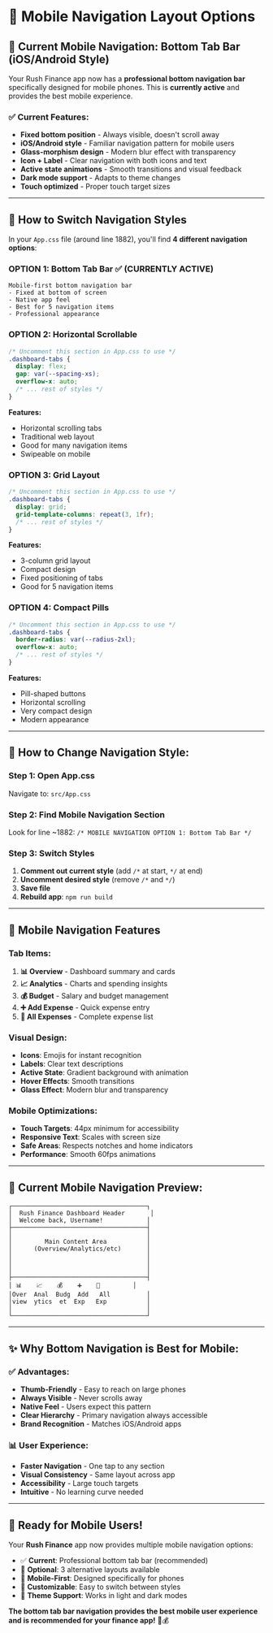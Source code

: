 # 📱 Mobile Navigation Layout Options

## 🎯 **Current Mobile Navigation: Bottom Tab Bar (iOS/Android Style)**

Your Rush Finance app now has a **professional bottom navigation bar** specifically designed for mobile phones. This is **currently active** and provides the best mobile experience.

### ✅ **Current Features:**
- **Fixed bottom position** - Always visible, doesn't scroll away
- **iOS/Android style** - Familiar navigation pattern for mobile users
- **Glass-morphism design** - Modern blur effect with transparency  
- **Icon + Label** - Clear navigation with both icons and text
- **Active state animations** - Smooth transitions and visual feedback
- **Dark mode support** - Adapts to theme changes
- **Touch optimized** - Proper touch target sizes

---

## 🔧 **How to Switch Navigation Styles**

In your `App.css` file (around line 1882), you'll find **4 different navigation options**:

### **OPTION 1: Bottom Tab Bar** ✅ **(CURRENTLY ACTIVE)**
```
Mobile-first bottom navigation bar
- Fixed at bottom of screen
- Native app feel
- Best for 5 navigation items
- Professional appearance
```

### **OPTION 2: Horizontal Scrollable**
```css
/* Uncomment this section in App.css to use */
.dashboard-tabs {
  display: flex;
  gap: var(--spacing-xs);
  overflow-x: auto;
  /* ... rest of styles */
}
```
**Features:**
- Horizontal scrolling tabs
- Traditional web layout
- Good for many navigation items
- Swipeable on mobile

### **OPTION 3: Grid Layout**
```css
/* Uncomment this section in App.css to use */
.dashboard-tabs {
  display: grid;
  grid-template-columns: repeat(3, 1fr);
  /* ... rest of styles */
}
```
**Features:**
- 3-column grid layout
- Compact design
- Fixed positioning of tabs
- Good for 5 navigation items

### **OPTION 4: Compact Pills**
```css
/* Uncomment this section in App.css to use */
.dashboard-tabs {
  border-radius: var(--radius-2xl);
  overflow-x: auto;
  /* ... rest of styles */
}
```
**Features:**
- Pill-shaped buttons
- Horizontal scrolling
- Very compact design
- Modern appearance

---

## 🔄 **How to Change Navigation Style:**

### **Step 1: Open App.css**
Navigate to: `src/App.css`

### **Step 2: Find Mobile Navigation Section**
Look for line ~1882: `/* MOBILE NAVIGATION OPTION 1: Bottom Tab Bar */`

### **Step 3: Switch Styles**
1. **Comment out current style** (add `/*` at start, `*/` at end)
2. **Uncomment desired style** (remove `/*` and `*/`)
3. **Save file**
4. **Rebuild app**: `npm run build`

---

## 📱 **Mobile Navigation Features**

### **Tab Items:**
1. **📊 Overview** - Dashboard summary and cards
2. **📈 Analytics** - Charts and spending insights  
3. **💰 Budget** - Salary and budget management
4. **➕ Add Expense** - Quick expense entry
5. **📝 All Expenses** - Complete expense list

### **Visual Design:**
- **Icons**: Emojis for instant recognition
- **Labels**: Clear text descriptions
- **Active State**: Gradient background with animation
- **Hover Effects**: Smooth transitions
- **Glass Effect**: Modern blur and transparency

### **Mobile Optimizations:**
- **Touch Targets**: 44px minimum for accessibility
- **Responsive Text**: Scales with screen size
- **Safe Areas**: Respects notches and home indicators
- **Performance**: Smooth 60fps animations

---

## 🎨 **Current Mobile Navigation Preview:**

```
┌─────────────────────────────────────┐
│  Rush Finance Dashboard Header       │
│  Welcome back, Username!            │
├─────────────────────────────────────┤
│                                     │
│         Main Content Area           │
│      (Overview/Analytics/etc)       │
│                                     │
│                                     │
│                                     │
├─────────────────────────────────────┤
│ 📊    📈    💰    ➕    📝         │
│Over  Anal  Budg  Add   All          │
│view  ytics  et  Exp   Exp           │
│                                     │
└─────────────────────────────────────┘
```

---

## ✨ **Why Bottom Navigation is Best for Mobile:**

### **✅ Advantages:**
- **Thumb-Friendly** - Easy to reach on large phones
- **Always Visible** - Never scrolls away
- **Native Feel** - Users expect this pattern
- **Clear Hierarchy** - Primary navigation always accessible
- **Brand Recognition** - Matches iOS/Android apps

### **📊 User Experience:**
- **Faster Navigation** - One tap to any section
- **Visual Consistency** - Same layout across app
- **Accessibility** - Large touch targets
- **Intuitive** - No learning curve needed

---

## 🚀 **Ready for Mobile Users!**

Your **Rush Finance** app now provides multiple mobile navigation options:

- ✅ **Current**: Professional bottom tab bar (recommended)
- 🔄 **Optional**: 3 alternative layouts available
- 📱 **Mobile-First**: Designed specifically for phones
- 🎨 **Customizable**: Easy to switch between styles
- 🌙 **Theme Support**: Works in light and dark modes

**The bottom tab bar navigation provides the best mobile user experience and is recommended for your finance app!** 📱💰